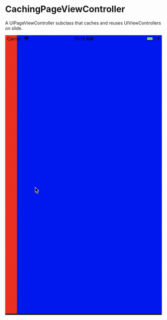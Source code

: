 # CachingPageViewController

A UIPageViewController subclass that caches and reuses UIViewControllers on slide.

![Demo](	https://raw.githubusercontent.com/papanton/CachingPageViewController/master/pageExample.gif)
